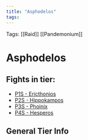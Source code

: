 ```yaml
---
title: "Asphodelos"
tags:
---
```

Tags: [[Raid]] [[Pandemonium]]

# Asphodelos

## Fights in tier:

- [P1S - Ericthonios](P1S%20-%20Ericthonios.md)
- [P2S - Hippokampos](P2S%20-%20Hippokampos.md)
- [P3S - Phoinix](P3S%20-%20Phoinix.md)
- [P4S - Hesperos](P4S%20-%20Hesperos)

## General Tier Info
